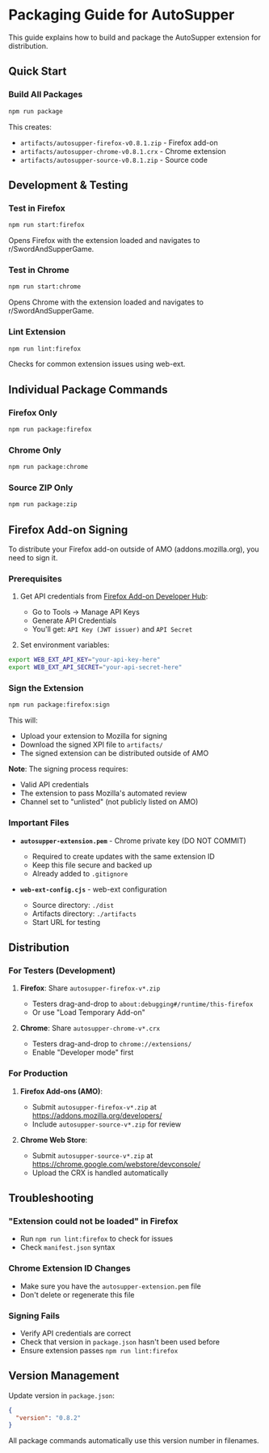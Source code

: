 # Packaging Guide for AutoSupper

This guide explains how to build and package the AutoSupper extension for distribution.

## Quick Start

### Build All Packages
```bash
npm run package
```

This creates:
- `artifacts/autosupper-firefox-v0.8.1.zip` - Firefox add-on
- `artifacts/autosupper-chrome-v0.8.1.crx` - Chrome extension
- `artifacts/autosupper-source-v0.8.1.zip` - Source code

## Development & Testing

### Test in Firefox
```bash
npm run start:firefox
```
Opens Firefox with the extension loaded and navigates to r/SwordAndSupperGame.

### Test in Chrome
```bash
npm run start:chrome
```
Opens Chrome with the extension loaded and navigates to r/SwordAndSupperGame.

### Lint Extension
```bash
npm run lint:firefox
```
Checks for common extension issues using web-ext.

## Individual Package Commands

### Firefox Only
```bash
npm run package:firefox
```

### Chrome Only
```bash
npm run package:chrome
```

### Source ZIP Only
```bash
npm run package:zip
```

## Firefox Add-on Signing

To distribute your Firefox add-on outside of AMO (addons.mozilla.org), you need to sign it.

### Prerequisites

1. Get API credentials from [Firefox Add-on Developer Hub](https://addons.mozilla.org/developers/):
   - Go to Tools → Manage API Keys
   - Generate API Credentials
   - You'll get: `API Key (JWT issuer)` and `API Secret`

2. Set environment variables:
```bash
export WEB_EXT_API_KEY="your-api-key-here"
export WEB_EXT_API_SECRET="your-api-secret-here"
```

### Sign the Extension
```bash
npm run package:firefox:sign
```

This will:
- Upload your extension to Mozilla for signing
- Download the signed XPI file to `artifacts/`
- The signed extension can be distributed outside of AMO

**Note**: The signing process requires:
- Valid API credentials
- The extension to pass Mozilla's automated review
- Channel set to "unlisted" (not publicly listed on AMO)

### Important Files

- **`autosupper-extension.pem`** - Chrome private key (DO NOT COMMIT)
  - Required to create updates with the same extension ID
  - Keep this file secure and backed up
  - Already added to `.gitignore`

- **`web-ext-config.cjs`** - web-ext configuration
  - Source directory: `./dist`
  - Artifacts directory: `./artifacts`
  - Start URL for testing

## Distribution

### For Testers (Development)
1. **Firefox**: Share `autosupper-firefox-v*.zip`
   - Testers drag-and-drop to `about:debugging#/runtime/this-firefox`
   - Or use "Load Temporary Add-on"

2. **Chrome**: Share `autosupper-chrome-v*.crx`
   - Testers drag-and-drop to `chrome://extensions/`
   - Enable "Developer mode" first

### For Production
1. **Firefox Add-ons (AMO)**:
   - Submit `autosupper-firefox-v*.zip` at https://addons.mozilla.org/developers/
   - Include `autosupper-source-v*.zip` for review

2. **Chrome Web Store**:
   - Submit `autosupper-source-v*.zip` at https://chrome.google.com/webstore/devconsole/
   - Upload the CRX is handled automatically

## Troubleshooting

### "Extension could not be loaded" in Firefox
- Run `npm run lint:firefox` to check for issues
- Check `manifest.json` syntax

### Chrome Extension ID Changes
- Make sure you have the `autosupper-extension.pem` file
- Don't delete or regenerate this file

### Signing Fails
- Verify API credentials are correct
- Check that version in `package.json` hasn't been used before
- Ensure extension passes `npm run lint:firefox`

## Version Management

Update version in `package.json`:
```json
{
  "version": "0.8.2"
}
```

All package commands automatically use this version number in filenames.

